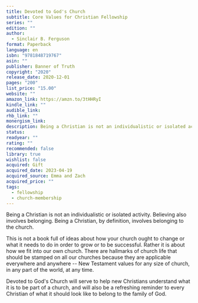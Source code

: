 ```yaml
---
title: Devoted to God's Church
subtitle: Core Values for Christian Fellowship
series: ""
edition: ""
author:
  - Sinclair B. Ferguson
format: Paperback
language: en
isbn: "9781848719767"
asin: ""
publisher: Banner of Truth
copyright: "2020"
release_date: 2020-12-01
pages: "200"
list_price: "15.00"
website: ""
amazon_link: https://amzn.to/3tHHRyI
kindle_link: ""
audible_link: 
rhb_link: ""
monergism_link: 
description: Being a Christian is not an individualistic or isolated activity. Believing also involves belonging. Being a Christian, by definition, involves belonging to the church.
status: 
readyear: ""
rating: ""
recommended: false
library: true
wishlist: false
acquired: Gift
acquired_date: 2023-04-19
acquired_source: Emma and Zach
acquired_price: ""
tags:
  - fellowship
  - church-membership
---
```

Being a Christian is not an individualistic or isolated activity. Believing also involves belonging. Being a Christian, by definition, involves belonging to the church.   
  
This is not a book full of ideas about how your church ought to change or what it needs to do in order to grow or to be successful. Rather it is about how we fit into our own church. There are hallmarks of church life that should be stamped on all our churches because they are applicable everywhere and anywhere -- New Testament values for any size of church, in any part of the world, at any time. 

Devoted to God's Church will serve to help new Christians understand what it is to be part of a church, and will also be a refreshing reminder to every Christian of what it should look like to belong to the family of God.